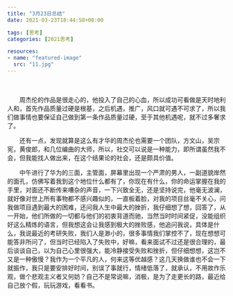 ```yaml
---
title: "3月23日总结"
date: 2021-03-23T18:44:58+08:00

tags: [思考]
categories: [2021思考]

resources:
- name: "featured-image"
  src: "11.jpg"
---
```


<!--more-->	　　

　　周杰伦的作品是很走心的，他投入了自己的心血，所以成功可看做是天时地利人和，首先作品质量过硬是根基，之后机遇，推广，风口就可遇不可求了，所以我们做事情也要保证自己做到第一条作品质量过硬，至于其他机遇呢，就不过多奢求了。 

　　还有一点，发现就算是这么有才华的周杰伦也需要一个团队，方文山，吴宗宪，黄俊郎，和几位编曲的大师，所以，社交可以说是一种能力，即所谓虽然我不会，但我能找人做出来，在这个结果论的社会，还是颇具价值。

 　　中午进行了华为的三面，主管面，屏幕里出现一个严肃的男人，一副道貌岸然的面孔，仿佛写着我到这个地位什么都有了，你现在有什么，你的命运掌握在我的手里，对面还不断传来嘈杂的声音，一下兴致全无，还是坚持说完，他毫无波澜，就好像对世上所有事物都不感兴趣似的，一直板着脸，对我的项目丝毫不关心，问我做项目遇到最大的困难，还问我人生中最大的挫折，我仔细想了想，回答了，从一开始，他们所做的一切都与他们的初衷背道而驰，当然当时时间紧促，没能组织好这么精炼的语言，但我想这会让我感到极大的挫败感，他追问我说，具体是什么，我说最近的考研失败，我们人是渺小的，很多事情我们掌控不了，现在想想可能答非所问了，但当时已经陷入了失败中，好嘛，看来面试不过还是很合理的，最后谈谈自己，以为自己心里很强大，能冷静接受失败和挫折，但仔细想想，这岂不又是一种傲慢？我作为一个平凡的人，何来这等优越感？这几天换做谁也不会一下就振作，我只是要安排好时间，别误了事就行，情绪低落了，就承认，不用故作乐观，做个悲观主义者又何妨？自己不是常说嘛，消极，是为了走更长的路，最近给自己放个假，玩玩游戏，看看书。